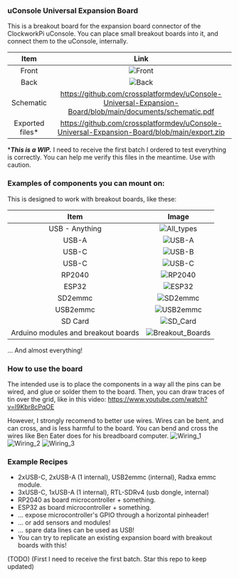 ### uConsole Universal Expansion Board

This is a breakout board for the expansion board connector of the ClockworkPi uConsole. You can place small breakout boards into it, and connect them to the uConsole, internally.

| Item            | Link  |
| :---:           | :---: |
| Front           | ![Front](https://github.com/crossplatformdev/uConsole-Universal-Expansion-Board/blob/main/documents/uconsole-expansion-card-template.png) |
| Back            | ![Back](https://github.com/crossplatformdev/uConsole-Universal-Expansion-Board/blob/main/documents/uconsole-expansion-card-template.png)  |
| Schematic       | https://github.com/crossplatformdev/uConsole-Universal-Expansion-Board/blob/main/documents/schematic.pdf |
| Exported files* | https://github.com/crossplatformdev/uConsole-Universal-Expansion-Board/blob/main/export.zip              |

****This is a WIP.*** I need to receive the first batch I ordered to test everything is correctly. You can help me verify this files in the meantime. Use with caution.

### Examples of components you can mount on:
This is designed to work with breakout boards, like these:

| Item                               | Image                                         |       
| :---:                              | :---:                                         |
| USB - Anything                     | ![All_types](https://github.com/crossplatformdev/uConsole-Universal-Expansion-Board/blob/main/components/usb-all-types.png)        |
| USB-A                              | ![USB-A](https://github.com/crossplatformdev/uConsole-Universal-Expansion-Board/blob/main/components/usb-a.png)                    |
| USB-C                              | ![USB-B](https://github.com/crossplatformdev/uConsole-Universal-Expansion-Board/blob/main/components/usb-b.png)                    |
| USB-C                              | ![USB-C](https://github.com/crossplatformdev/uConsole-Universal-Expansion-Board/blob/main/components/usb-c.png)                    |
| RP2040                             | ![RP2040](https://github.com/crossplatformdev/uConsole-Universal-Expansion-Board/blob/main/components/rp2040-zero.jpg)             |
| ESP32                              | ![ESP32](https://github.com/crossplatformdev/uConsole-Universal-Expansion-Board/blob/main/components/esp32.jpg)                    |
| SD2emmc                            | ![SD2emmc](https://github.com/crossplatformdev/uConsole-Universal-Expansion-Board/blob/main/components/sd2emmc.png)                |
| USB2emmc                           | ![USB2emmc](https://github.com/crossplatformdev/uConsole-Universal-Expansion-Board/blob/main/components/usb2emmc.JPG)              |
| SD Card                            | ![SD_Card](https://github.com/crossplatformdev/uConsole-Universal-Expansion-Board/blob/main/components/sd_card.jpg)                |
| Arduino modules and breakout boards| ![Breakout_Boards](https://github.com/crossplatformdev/uConsole-Universal-Expansion-Board/blob/main/components/arduino_modules.JPG)|

... And almost everything!


### How to use the board ###
The intended use is to place the components in a way all the pins can be wired, and glue or solder them to the board. Then, you can draw traces of tin over the grid, like in this video:
https://www.youtube.com/watch?v=l9Kbr8cPqOE

However, I strongly recomend to better use wires. Wires can be bent, and can cross, and is less harmful to the board. You can bend and cross the wires like Ben Eater does for his breadboard computer.
![Wiring_1](https://github.com/crossplatformdev/uConsole-Universal-Expansion-Board/blob/main/wiring_example/be1.png)
![Wiring_2](https://github.com/crossplatformdev/uConsole-Universal-Expansion-Board/blob/main/wiring_example/be2.png)
![Wiring_3](https://github.com/crossplatformdev/uConsole-Universal-Expansion-Board/blob/main/wiring_example/be1.png)


### Example Recipes ###
- 2xUSB-C, 2xUSB-A (1 internal), USB2emmc (internal), Radxa emmc module.
- 3xUSB-C, 1xUSB-A (1 internal), RTL-SDRv4 (usb dongle, internal)
- RP2040 as board microcontroller + something.
- ESP32 as board microcontroller + something.
- ... expose microcontroller's GPIO through a horizontal pinheader!
- ... or add sensors and modules!
- ... spare data lines can be used as USB!
- You can try to replicate an existing expansion board with breakout boards with this!

(TODO) (First I need to receive the first batch. Star this repo to keep updated)
